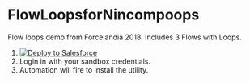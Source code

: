 # FlowLoopsforNincompoops
Flow loops demo from Forcelandia 2018. Includes 3 Flows with Loops. 

1. <img>[![Deploy to Salesforce](https://raw.githubusercontent.com/afawcett/githubsfdeploy/master/deploy.png)](https://githubsfdeploy.herokuapp.com)</img>
2. Login in with your sandbox credentials. 
3. Automation will fire to install the utility.
